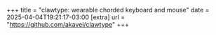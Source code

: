 +++
title = "clawtype: wearable chorded keyboard and mouse"
date = 2025-04-04T19:21:17-03:00
[extra]
url = "https://github.com/akavel/clawtype"
+++
